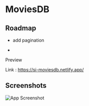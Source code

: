 # MoviesDB

## Roadmap

- add pagination

- 


Preview

Link : https://si-moviesdb.netlify.app/

## Screenshots

![App Screenshot](https://i.ibb.co/qD6swV7/Screenshot-2023-01-06-at-20-33-25-Movies-DB.png)

